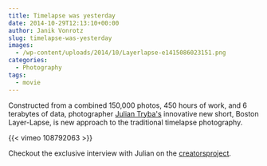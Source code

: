 ```yaml
---
title: Timelapse was yesterday
date: 2014-10-29T12:13:10+00:00
author: Janik Vonrotz
slug: timelapse-was-yesterday
images:
  - /wp-content/uploads/2014/10/Layerlapse-e1415086023151.png
categories:
  - Photography
tags:
  - movie
---
```

Constructed from a combined 150,000 photos, 450 hours of work, and 6 terabytes of data, photographer [Julian Tryba's](http://www.juliantphoto.com/) innovative new short, Boston Layer-Lapse, is new approach to the traditional timelapse photography.

{{< vimeo 108792063 >}}

Checkout the exclusive interview with Julian on the [creatorsproject](http://thecreatorsproject.vice.com/en_uk/blog/how-one-filmmaker-engineered-a-new-take-on-the-timelapse).